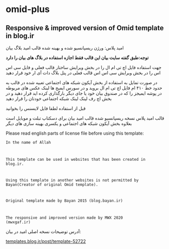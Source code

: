 # omid-plus

## Responsive &amp; improved version of Omid template in blog.ir
امید پلاس: ورژن ریسپانسیو شده و بهینه شده قالب امید بلاگ بیان

**توجه:طبق گفته سایت بیان این قالب فقط اجازه استفاده در بلاگ های بیان را دارد**

جهت استفاده فایل اچ تی ام ال را در بخش ویرایش ساختار قالب فعلی و فایل سی اس اس را در بخش ویرایش سی اس اس قالب فعلی در پنل بلاگ دات آی ار خود قرار دهید

در صورت تمایل به استفاده از بخش آیکون شبکه های اجتماعی تعبیه شده در قالب به حدود خط ۴۱۰ ام فایل اچ تی ام ال بروید و در سورس ایمیج ها لینک عکس های مربوطه در پوشه ایمیجز را که در صندوق بیان خود یا جای دیگر بارگذاری کرده اید قرار دهید و در بخش اچ رف لینک لینک شبکه اجتماعی خودتان را قرار دهید

قبل از استفاده لطفا فایل لایسنس را بخوانید

قالب امید پلاس نسخه ریسپانسیو شده قالب امید بیان برای دسکتاپ تبلت و موبایل است بعلاوه بخش آیکون شبکه های اجتماعی و یکسری بهینه سازی های دیگر


Please read english parts of license file before using this template:

<code>In the name of Allah

This template can be used in websites that has been created in blog.ir.

Using this template in another websites is not permitted by Bayan(Creator of original Omid template).

Original template made by Bayan 2015 (blog.bayan.ir)

The responsive and improved version made by MWX 2020 (mwxgaf.ir)</code>

آدرس توضیحات نسخه اصلی امید در بیان:

[templates.blog.ir/post/template-52722](http://templates.blog.ir/post/template-52722)
